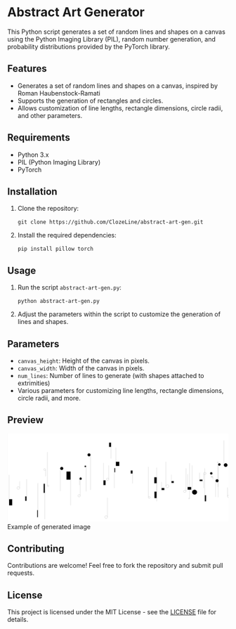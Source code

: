 # Abstract Art Generator

This Python script generates a set of random lines and shapes on a canvas using the Python Imaging Library (PIL), random number generation, and probability distributions provided by the PyTorch library.

## Features

- Generates a set of random lines and shapes on a canvas, inspired by Roman Haubenstock-Ramati
- Supports the generation of rectangles and circles.
- Allows customization of line lengths, rectangle dimensions, circle radii, and other parameters.

## Requirements

- Python 3.x
- PIL (Python Imaging Library)
- PyTorch

## Installation

1. Clone the repository:

    ```
    git clone https://github.com/ClozeLine/abstract-art-gen.git
    ```

2. Install the required dependencies:

    ```
    pip install pillow torch
    ```

## Usage

1. Run the script `abstract-art-gen.py`:

    ```
    python abstract-art-gen.py
    ```

2. Adjust the parameters within the script to customize the generation of lines and shapes.

## Parameters

- `canvas_height`: Height of the canvas in pixels.
- `canvas_width`: Width of the canvas in pixels.
- `num_lines`: Number of lines to generate (with shapes attached to extrimities)
- Various parameters for customizing line lengths, rectangle dimensions, circle radii, and more.

## Preview

![Example of generated image](art-preview.png)
Example of generated image

## Contributing

Contributions are welcome! Feel free to fork the repository and submit pull requests.

## License

This project is licensed under the MIT License - see the [LICENSE](LICENSE) file for details.
